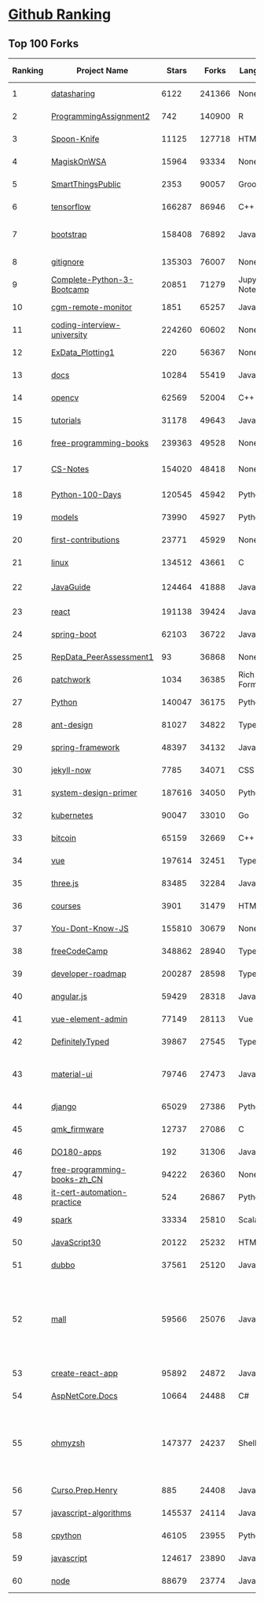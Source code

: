 [Github Ranking](../README.md)
==========

## Top 100 Forks

| Ranking | Project Name | Stars | Forks | Language | Open Issues | Description | Last Commit |
| ------- | ------------ | ----- | ----- | -------- | ----------- | ----------- | ----------- |
| 1 | [datasharing](https://github.com/jtleek/datasharing) | 6122 | 241366 | None | 289 | The Leek group guide to data sharing  | 2022-07-10T21:34:38Z |
| 2 | [ProgrammingAssignment2](https://github.com/rdpeng/ProgrammingAssignment2) | 742 | 140900 | R | 181 | Repository for Programming Assignment 2 for R Programming on Coursera | 2022-07-04T09:14:01Z |
| 3 | [Spoon-Knife](https://github.com/octocat/Spoon-Knife) | 11125 | 127718 | HTML | 1447 | This repo is for demonstration purposes only. | 2022-07-11T02:38:47Z |
| 4 | [MagiskOnWSA](https://github.com/LSPosed/MagiskOnWSA) | 15964 | 93334 | None | 2 | Integrate Magisk root and Google Apps (OpenGApps) into WSA (Windows Subsystem for Android) | 2022-07-10T13:21:52Z |
| 5 | [SmartThingsPublic](https://github.com/SmartThingsCommunity/SmartThingsPublic) | 2353 | 90057 | Groovy | 58 | SmartThings open-source DeviceTypeHandlers and SmartApps code | 2022-07-11T02:28:11Z |
| 6 | [tensorflow](https://github.com/tensorflow/tensorflow) | 166287 | 86946 | C++ | 2100 | An Open Source Machine Learning Framework for Everyone | 2022-07-10T09:11:11Z |
| 7 | [bootstrap](https://github.com/twbs/bootstrap) | 158408 | 76892 | JavaScript | 246 | The most popular HTML, CSS, and JavaScript framework for developing responsive, mobile first projects on the web. | 2022-07-10T23:39:09Z |
| 8 | [gitignore](https://github.com/github/gitignore) | 135303 | 76007 | None | 0 | A collection of useful .gitignore templates | 2022-07-10T16:17:42Z |
| 9 | [Complete-Python-3-Bootcamp](https://github.com/Pierian-Data/Complete-Python-3-Bootcamp) | 20851 | 71279 | Jupyter Notebook | 73 | Course Files for Complete Python 3 Bootcamp Course on Udemy | 2022-07-06T08:13:31Z |
| 10 | [cgm-remote-monitor](https://github.com/nightscout/cgm-remote-monitor) | 1851 | 65257 | JavaScript | 126 | nightscout web monitor | 2022-07-09T22:26:42Z |
| 11 | [coding-interview-university](https://github.com/jwasham/coding-interview-university) | 224260 | 60602 | None | 38 | A complete computer science study plan to become a software engineer. | 2022-07-09T19:55:45Z |
| 12 | [ExData_Plotting1](https://github.com/rdpeng/ExData_Plotting1) | 220 | 56367 | None | 75 | Plotting Assignment 1 for Exploratory Data Analysis | 2022-04-14T20:16:55Z |
| 13 | [docs](https://github.com/github/docs) | 10284 | 55419 | JavaScript | 108 | The open-source repo for docs.github.com | 2022-07-10T15:21:51Z |
| 14 | [opencv](https://github.com/opencv/opencv) | 62569 | 52004 | C++ | 2094 | Open Source Computer Vision Library | 2022-07-10T22:01:28Z |
| 15 | [tutorials](https://github.com/eugenp/tutorials) | 31178 | 49643 | Java | 35 | Just Announced - "Learn Spring Security OAuth":  | 2022-07-11T02:09:49Z |
| 16 | [free-programming-books](https://github.com/EbookFoundation/free-programming-books) | 239363 | 49528 | None | 33 | :books: Freely available programming books | 2022-07-10T16:40:42Z |
| 17 | [CS-Notes](https://github.com/CyC2018/CS-Notes) | 154020 | 48418 | None | 111 | :books: 技术面试必备基础知识、Leetcode、计算机操作系统、计算机网络、系统设计 | 2022-07-07T09:14:47Z |
| 18 | [Python-100-Days](https://github.com/jackfrued/Python-100-Days) | 120545 | 45942 | Python | 467 | Python - 100天从新手到大师 | 2022-07-10T07:26:10Z |
| 19 | [models](https://github.com/tensorflow/models) | 73990 | 45927 | Python | 1150 | Models and examples built with TensorFlow | 2022-07-09T03:28:14Z |
| 20 | [first-contributions](https://github.com/firstcontributions/first-contributions) | 23771 | 45929 | None | 37 | 🚀✨ Help beginners to contribute to open source projects | 2022-07-11T02:33:45Z |
| 21 | [linux](https://github.com/torvalds/linux) | 134512 | 43661 | C | 0 | Linux kernel source tree | 2022-07-10T21:42:53Z |
| 22 | [JavaGuide](https://github.com/Snailclimb/JavaGuide) | 124464 | 41888 | Java | 69 | 「Java学习+面试指南」一份涵盖大部分 Java 程序员所需要掌握的核心知识。准备 Java 面试，首选 JavaGuide！ | 2022-07-10T12:11:52Z |
| 23 | [react](https://github.com/facebook/react) | 191138 | 39424 | JavaScript | 726 | A declarative, efficient, and flexible JavaScript library for building user interfaces. | 2022-07-09T15:18:39Z |
| 24 | [spring-boot](https://github.com/spring-projects/spring-boot) | 62103 | 36722 | Java | 561 | Spring Boot | 2022-07-09T13:56:44Z |
| 25 | [RepData_PeerAssessment1](https://github.com/rdpeng/RepData_PeerAssessment1) | 93 | 36868 | None | 6 | Peer Assessment 1 for Reproducible Research | 2022-04-16T07:45:46Z |
| 26 | [patchwork](https://github.com/jlord/patchwork) | 1034 | 36385 | Rich Text Format | 20 | All the Git-it Workshop completers!  | 2022-07-10T18:45:41Z |
| 27 | [Python](https://github.com/TheAlgorithms/Python) | 140047 | 36175 | Python | 26 | All Algorithms implemented in Python | 2022-07-10T14:36:05Z |
| 28 | [ant-design](https://github.com/ant-design/ant-design) | 81027 | 34822 | TypeScript | 808 | An enterprise-class UI design language and React UI library | 2022-07-11T02:57:08Z |
| 29 | [spring-framework](https://github.com/spring-projects/spring-framework) | 48397 | 34132 | Java | 1200 | Spring Framework | 2022-07-10T18:21:10Z |
| 30 | [jekyll-now](https://github.com/barryclark/jekyll-now) | 7785 | 34071 | CSS | 142 | Build a Jekyll blog in minutes, without touching the command line. | 2022-07-10T20:51:12Z |
| 31 | [system-design-primer](https://github.com/donnemartin/system-design-primer) | 187616 | 34050 | Python | 163 | Learn how to design large-scale systems. Prep for the system design interview.  Includes Anki flashcards. | 2022-07-05T18:07:33Z |
| 32 | [kubernetes](https://github.com/kubernetes/kubernetes) | 90047 | 33010 | Go | 1628 | Production-Grade Container Scheduling and Management | 2022-07-11T02:21:42Z |
| 33 | [bitcoin](https://github.com/bitcoin/bitcoin) | 65159 | 32669 | C++ | 586 | Bitcoin Core integration/staging tree | 2022-07-10T23:41:06Z |
| 34 | [vue](https://github.com/vuejs/vue) | 197614 | 32451 | TypeScript | 335 | 🖖 Vue.js is a progressive, incrementally-adoptable JavaScript framework for building UI on the web. | 2022-07-10T07:15:13Z |
| 35 | [three.js](https://github.com/mrdoob/three.js) | 83485 | 32284 | JavaScript | 349 | JavaScript 3D Library. | 2022-07-10T01:36:41Z |
| 36 | [courses](https://github.com/DataScienceSpecialization/courses) | 3901 | 31479 | HTML | 26 | Course materials for the Data Science Specialization: https://www.coursera.org/specialization/jhudatascience/1 | 2021-03-30T06:51:57Z |
| 37 | [You-Dont-Know-JS](https://github.com/getify/You-Dont-Know-JS) | 155810 | 30679 | None | 82 | A book series on JavaScript. @YDKJS on twitter. | 2022-05-20T02:03:34Z |
| 38 | [freeCodeCamp](https://github.com/freeCodeCamp/freeCodeCamp) | 348862 | 28940 | TypeScript | 146 | freeCodeCamp.org's open-source codebase and curriculum. Learn to code for free. | 2022-07-10T19:52:34Z |
| 39 | [developer-roadmap](https://github.com/kamranahmedse/developer-roadmap) | 200287 | 28598 | TypeScript | 119 | Roadmap to becoming a developer in 2022 | 2022-07-09T02:21:52Z |
| 40 | [angular.js](https://github.com/angular/angular.js) | 59429 | 28318 | JavaScript | 391 | AngularJS - HTML enhanced for web apps! | 2022-04-12T15:57:22Z |
| 41 | [vue-element-admin](https://github.com/PanJiaChen/vue-element-admin) | 77149 | 28113 | Vue | 1113 | :tada: A magical vue admin                                                                https://panjiachen.github.io/vue-element-admin | 2022-06-21T08:46:08Z |
| 42 | [DefinitelyTyped](https://github.com/DefinitelyTyped/DefinitelyTyped) | 39867 | 27545 | TypeScript | 599 | The repository for high quality TypeScript type definitions. | 2022-07-11T01:18:00Z |
| 43 | [material-ui](https://github.com/mui/material-ui) | 79746 | 27473 | JavaScript | 1029 | MUI Core is a collection of React UI libraries for shipping new features faster. Start with Material UI, our fully-loaded component library, or bring your own design system to our production-ready components. | 2022-07-11T02:24:42Z |
| 44 | [django](https://github.com/django/django) | 65029 | 27386 | Python | 0 | The Web framework for perfectionists with deadlines. | 2022-07-11T02:12:20Z |
| 45 | [qmk_firmware](https://github.com/qmk/qmk_firmware) | 12737 | 27086 | C | 403 | Open-source keyboard firmware for Atmel AVR and Arm USB families | 2022-07-11T02:59:43Z |
| 46 | [DO180-apps](https://github.com/RedHatTraining/DO180-apps) | 192 | 31306 | JavaScript | 0 | DO180 Repository for Sample Applications | 2022-07-07T17:55:46Z |
| 47 | [free-programming-books-zh_CN](https://github.com/justjavac/free-programming-books-zh_CN) | 94222 | 26360 | None | 0 | :books: 免费的计算机编程类中文书籍，欢迎投稿 | 2022-07-02T06:33:21Z |
| 48 | [it-cert-automation-practice](https://github.com/google/it-cert-automation-practice) | 524 | 26867 | Python | 51 | Google IT Automation with Python Professional Certificate - Practice files | 2022-07-11T02:15:37Z |
| 49 | [spark](https://github.com/apache/spark) | 33334 | 25810 | Scala | 0 | Apache Spark - A unified analytics engine for large-scale data processing | 2022-07-11T02:39:23Z |
| 50 | [JavaScript30](https://github.com/wesbos/JavaScript30) | 20122 | 25232 | HTML | 0 | 30 Day Vanilla JS Challenge | 2022-06-28T18:58:50Z |
| 51 | [dubbo](https://github.com/apache/dubbo) | 37561 | 25120 | Java | 406 | Apache Dubbo is a high-performance, java based, open source RPC framework. | 2022-07-11T02:49:45Z |
| 52 | [mall](https://github.com/macrozheng/mall) | 59566 | 25076 | Java | 24 | mall项目是一套电商系统，包括前台商城系统及后台管理系统，基于SpringBoot+MyBatis实现，采用Docker容器化部署。 前台商城系统包含首页门户、商品推荐、商品搜索、商品展示、购物车、订单流程、会员中心、客户服务、帮助中心等模块。 后台管理系统包含商品管理、订单管理、会员管理、促销管理、运营管理、内容管理、统计报表、财务管理、权限管理、设置等模块。 | 2022-07-08T12:34:00Z |
| 53 | [create-react-app](https://github.com/facebook/create-react-app) | 95892 | 24872 | JavaScript | 1371 | Set up a modern web app by running one command. | 2022-07-10T02:33:00Z |
| 54 | [AspNetCore.Docs](https://github.com/dotnet/AspNetCore.Docs) | 10664 | 24488 | C# | 516 | Documentation for ASP.NET Core | 2022-07-10T21:13:59Z |
| 55 | [ohmyzsh](https://github.com/ohmyzsh/ohmyzsh) | 147377 | 24237 | Shell | 226 | 🙃   A delightful community-driven (with 2,000+ contributors) framework for managing your zsh configuration. Includes 300+ optional plugins (rails, git, macOS, hub, docker, homebrew, node, php, python, etc), 140+ themes to spice up your morning, and an auto-update tool so that makes it easy to keep up with the latest updates from the community. | 2022-07-09T12:59:59Z |
| 56 | [Curso.Prep.Henry](https://github.com/atralice/Curso.Prep.Henry) | 885 | 24408 | JavaScript | 0 | Curso de Preparación para Ingresar a Henry. | 2022-07-10T04:00:23Z |
| 57 | [javascript-algorithms](https://github.com/trekhleb/javascript-algorithms) | 145537 | 24114 | JavaScript | 105 | 📝 Algorithms and data structures implemented in JavaScript with explanations and links to further readings | 2022-07-06T02:54:48Z |
| 58 | [cpython](https://github.com/python/cpython) | 46105 | 23955 | Python | 6747 | The Python programming language | 2022-07-10T23:24:14Z |
| 59 | [javascript](https://github.com/airbnb/javascript) | 124617 | 23890 | JavaScript | 88 | JavaScript Style Guide | 2022-07-09T11:41:22Z |
| 60 | [node](https://github.com/nodejs/node) | 88679 | 23774 | JavaScript | 1285 | Node.js JavaScript runtime :sparkles::turtle::rocket::sparkles: | 2022-07-11T01:28:07Z |

